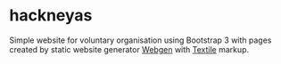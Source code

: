 # hackneyas
Simple website for voluntary organisation using Bootstrap 3 with pages created by static website generator [Webgen](https://webgen.gettalong.org/) with [Textile](http://www.redcloth.org) markup.
